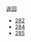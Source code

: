 [返回](doc/leedcode题解/README.md)


- [282](doc/leedcode题解/剑指offer/easy/282.md#周赛282)
- [284](doc/leedcode题解/剑指offer/easy/284.md#周赛284)  
- [285](doc/leedcode题解/剑指offer/easy/285.md#周赛285)